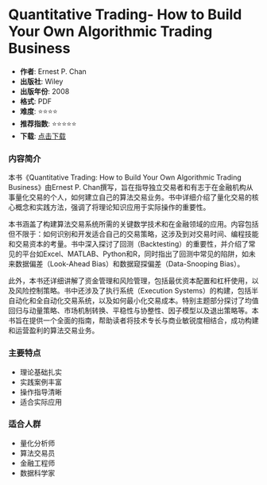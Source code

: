 # Quantitative Trading- How to Build Your Own Algorithmic Trading Business

- **作者**: Ernest P. Chan
- **出版社**: Wiley
- **出版年份**: 2008
- **格式**: PDF
- **难度**: ⭐⭐⭐⭐
- **推荐指数**: ⭐⭐⭐⭐⭐
- **下载**: [点击下载](https://asset.quant-wiki.com/pdf/Quantitative%20Trading_%20How%20to%20Build%20Your%20Own%20Algorithmic%20Trading%20Business-Wiley%20%282008%29.pdf)

### 内容简介

本书《Quantitative Trading: How to Build Your Own Algorithmic Trading Business》由Ernest P. Chan撰写，旨在指导独立交易者和有志于在金融机构从事量化交易的个人，如何建立自己的算法交易业务。书中详细介绍了量化交易的核心概念和实践方法，强调了将理论知识应用于实际操作的重要性。

本书涵盖了构建算法交易系统所需的关键数学技术和在金融领域的应用。内容包括但不限于：如何识别和开发适合自己的交易策略，这涉及到对交易时间、编程技能和交易资本的考量。书中深入探讨了回测（Backtesting）的重要性，并介绍了常见的平台如Excel、MATLAB、Python和R，同时指出了回测中常见的陷阱，如未来数据偏差（Look-Ahead Bias）和数据窥探偏差（Data-Snooping Bias）。

此外，本书还详细讲解了资金管理和风险管理，包括最优资本配置和杠杆使用，以及风险控制策略。书中还涉及了执行系统（Execution Systems）的构建，包括半自动化和全自动化交易系统，以及如何最小化交易成本。特别主题部分探讨了均值回归与动量策略、市场机制转换、平稳性与协整性、因子模型以及退出策略等。本书旨在提供一个全面的指南，帮助读者将技术专长与商业敏锐度相结合，成功构建和运营盈利的算法交易业务。

### 主要特点

- 理论基础扎实
- 实践案例丰富
- 操作指导清晰
- 适合实际应用

### 适合人群

- 量化分析师
- 算法交易员
- 金融工程师
- 数据科学家